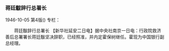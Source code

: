 ### 蒋廷黻辞行总署长

1946-10-05
第4版()
专栏：

　　蒋廷黻辞行总署长
    【新华社延安二日电】据中央社南京一日电：行政院救济善后总署署长蒋廷黻坚决辞职，已经照准，并内定霍保树继任。霍现为中国银行副总经理。
